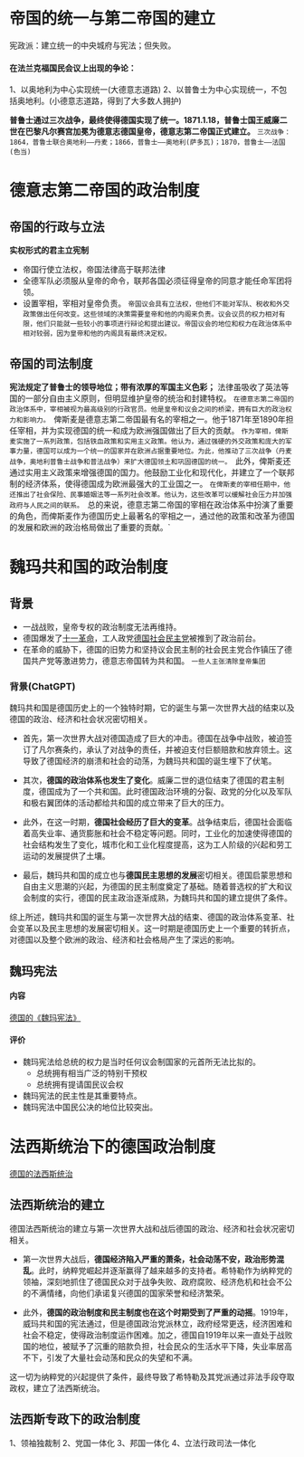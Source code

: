 # 帝国的统一与第二帝国的建立
宪政派：建立统一的中央城府与宪法；但失败。
#### 在法兰克福国民会议上出现的争论：
1、以奥地利为中心实现统一(大德意志道路)
2、以普鲁士为中心实现统一，不包括奥地利。(小德意志道路，得到了大多数人拥护)

**普鲁士通过三次战争，最终使得德国实现了统一。1871.1.18，普鲁士国王威廉二世在巴黎凡尔赛宫加冕为德意志德国皇帝，德意志第二帝国正式建立。**
`三次战争：1864，普鲁士联合奥地利——丹麦；1866，普鲁士——奥地利(萨多瓦)；1870，普鲁士——法国(色当)`
# 德意志第二帝国的政治制度
## 帝国的行政与立法
**实权形式的君主立宪制**
- 帝国行使立法权，帝国法律高于联邦法律
- 全德军队必须服从皇帝的命令，联邦各国必须征得皇帝的同意才能任命军团将领。
- 设置宰相，宰相对皇帝负责。
`帝国议会具有立法权，但他们不能对军队、税收和外交政策做出任何改变。这些领域的决策需要皇帝和他的内阁来负责。议会议员的权力相对有限，他们只能就一些较小的事项进行辩论和提出建议。帝国议会的地位和权力在政治体系中相对较弱，因为皇帝和他的内阁具有最终决定权。`
## 帝国的司法制度
**宪法规定了普鲁士的领导地位；带有浓厚的军国主义色彩；**
法律虽吸收了英法等国的一部分自由主义原则，但明显维护皇帝的统治和封建特权。
`在德意志第二帝国的政治体系中，宰相被视为最高级别的行政官员。他是皇帝和议会之间的桥梁，拥有巨大的政治权力和影响力。
`俾斯麦是德意志第二帝国最有名的宰相之一。他于1871年至1890年担任宰相，并为实现德国的统一和成为欧洲强国做出了巨大的贡献。
`作为宰相，俾斯麦实施了一系列政策，包括铁血政策和实用主义政策。他认为，通过强硬的外交政策和庞大的军事力量，德国可以成为一个统一的国家并在欧洲占据重要地位。为此，他推动了三次战争（丹麦战争，奥地利普鲁士战争和普法战争）来扩大德国领土和巩固德国的统一。
`此外，俾斯麦还通过实用主义政策来增强德国的国力。他鼓励工业化和现代化，并建立了一个联邦制的经济体系，使得德国成为欧洲最强大的工业国之一。
`在俾斯麦的宰相任期中，他还推出了社会保险、民事婚姻法等一系列社会改革。他认为，这些改革可以缓解社会压力并加强政府与人民之间的联系。
`总的来说，德意志第二帝国的宰相在政治体系中扮演了重要的角色，而俾斯麦作为德国历史上最著名的宰相之一，通过他的政策和改革为德国的发展和欧洲的政治格局做出了重要的贡献。`

# 魏玛共和国的政治制度
## 背景
- 一战战败，皇帝专权的政治制度无法再维持。
- 德国爆发了[十一革命](obsidian://open?vault=%E5%A4%A7%E4%BA%8C%E4%B8%8B&file=%E8%A5%BF%E6%96%B9%E6%94%BF%E6%B2%BB%E5%88%B6%E5%BA%A6%E5%8F%B2%2Fsource%2F%E5%BE%B7%E5%9B%BD%E7%9A%84%E5%8D%81%E4%B8%80%E9%9D%A9%E5%91%BD)，工人政党[德国社会民主党](obsidian://open?vault=%E5%A4%A7%E4%BA%8C%E4%B8%8B&file=%E8%A5%BF%E6%96%B9%E6%94%BF%E6%B2%BB%E5%88%B6%E5%BA%A6%E5%8F%B2%2Fsource%2F%E5%BE%B7%E5%9B%BD%E7%A4%BE%E4%BC%9A%E6%B0%91%E4%B8%BB%E5%85%9A)被推到了政治前台。
- 在革命的威胁下，德国的旧势力和坚持议会民主制的社会民主党合作镇压了德国共产党等激进势力，德意志帝国转为共和国。
`一些人主张清除皇帝集团`
### 背景(ChatGPT)
魏玛共和国是德国历史上的一个独特时期，它的诞生与第一次世界大战的结束以及德国的政治、经济和社会状况密切相关。

- 首先，第一次世界大战对德国造成了巨大的冲击。德国在战争中战败，被迫签订了凡尔赛条约，承认了对战争的责任，并被迫支付巨额赔款和放弃领土。这导致了德国经济的崩溃和社会的动荡，为魏玛共和国的诞生埋下了伏笔。

- 其次，**德国的政治体系也发生了变化**。威廉二世的退位结束了德国的君主制度，德国成为了一个共和国。此时德国政治环境的分裂、政党的分化以及军队和极右翼团体的活动都给共和国的成立带来了巨大的压力。

- 此外，在这一时期，**德国社会经历了巨大的变革**。战争结束后，德国社会面临着高失业率、通货膨胀和社会不稳定等问题。同时，工业化的加速使得德国的社会结构发生了变化，城市化和工业化程度提高，这为工人阶级的兴起和劳工运动的发展提供了土壤。

- 最后，魏玛共和国的成立也与**德国民主思想的发展**密切相关。德国启蒙思想和自由主义思潮的兴起，为德国的民主制度奠定了基础。随着普选权的扩大和议会制度的实行，德国的民主政治逐渐成熟，为魏玛共和国的建立提供了条件。

综上所述，魏玛共和国的诞生与第一次世界大战的结束、德国的政治体系变革、社会变革以及民主思想的发展密切相关。这一时期是德国历史上一个重要的转折点，对德国以及整个欧洲的政治、经济和社会格局产生了深远的影响。
## 魏玛宪法
#### 内容
[德国的《魏玛宪法》](obsidian://open?vault=%E5%A4%A7%E4%BA%8C%E4%B8%8B&file=%E8%A5%BF%E6%96%B9%E6%94%BF%E6%B2%BB%E5%88%B6%E5%BA%A6%E5%8F%B2%2Fsource%2F%E5%BE%B7%E5%9B%BD%E7%9A%84%E3%80%8A%E9%AD%8F%E7%8E%9B%E5%AE%AA%E6%B3%95%E3%80%8B)

#### 评价
- 魏玛宪法给总统的权力是当时任何议会制国家的元首所无法比拟的。
	- 总统拥有相当广泛的特别干预权
	- 总统拥有提请国民议会权
- 魏玛宪法的民主性是其重要特点。
- 魏玛宪法中国民公决的地位比较突出。

# 法西斯统治下的德国政治制度

[德国的法西斯统治](obsidian://open?vault=%E5%A4%A7%E4%BA%8C%E4%B8%8B&file=%E8%A5%BF%E6%96%B9%E6%94%BF%E6%B2%BB%E5%88%B6%E5%BA%A6%E5%8F%B2%2Fsource%2F%E5%BE%B7%E5%9B%BD%E7%9A%84%E6%B3%95%E8%A5%BF%E6%96%AF%E7%BB%9F%E6%B2%BB)

## 法西斯统治的建立
德国法西斯统治的建立与第一次世界大战和战后德国的政治、经济和社会状况密切相关。

- 第一次世界大战后，**德国经济陷入严重的萧条，社会动荡不安，政治形势混乱**。此时，纳粹党崛起并逐渐赢得了越来越多的支持者。希特勒作为纳粹党的领袖，深刻地抓住了德国民众对于战争失败、政府腐败、经济危机和社会不公的不满情绪，向他们承诺复兴德国的国家荣誉和经济繁荣。

- 此外，**德国的政治制度和民主制度也在这个时期受到了严重的动摇**。1919年，威玛共和国的宪法通过，但是德国政治党派林立，政府经常更迭，经济困难和社会不稳定，使得政治制度运作困难。加之，德国自1919年以来一直处于战败国的地位，被赋予了沉重的赔款负担，社会民众的生活水平下降，失业率居高不下，引发了大量社会动荡和民众的失望和不满。

这一切为纳粹党的兴起提供了条件，最终导致了希特勒及其党派通过非法手段夺取政权，建立了法西斯统治。

## 法西斯专政下的政治制度
1、领袖独裁制
2、党国一体化
3、邦国一体化
4、立法行政司法一体化


